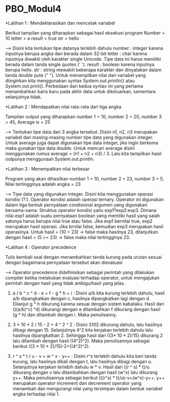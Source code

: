 # PBO_Modul4
*Latihan 1 : Mendeklarasikan dan mencetak variabel

Berikut tampilan yang diharapkan sebagai hasil eksekusi program 
Number = 10
letter = a
result = true
str = hello

--> Disini kita tentukan tipe datanya terlebih dahulu 
number : integer karena inputnya berupa angka dan berada dalam 32-bit
letter : char karena inputnya diwakili oleh karakter single Unicode. Tipe data ini harus memiliki 
          berada dalam tanda single quotes (' ').
result : boolean karena inputnya berupa hello.
str : string mewakili beberapa karakter dan dinyatakan dalam tanda double pute (" ").
Untuk menampilkan nilai dari variabel yang diinginkan kita menggunakan syntax System.out.println() 
atau System.out.print(). Perbedaan dari kedua syntax ini yang pertama menambahkan baris baru pada 
akhir data untuk dikeluarkan, sementara selanjutnya tidak. 


*Latihan 2 : Mendapatkan nilai rata-rata dari tiga angka

Tampilan output yang diharapkan number 1 = 10, number 2 = 20, number 3 = 45, Average is = 25

--> Tentukan tipe data dari 3 angka tersebut. Disini n1, n2, n3 merupakan variabel dari masing-masing number tipe data yang digunakan integer. Untuk average juga dapat digunakan tipe data integer, jika ingin berkoma maka gunakan tipe data double. Untuk mencari average disini menggunakan rumus average = (n1 + n2 + n3) / 3. Lalu kita tampilkan hasil outpunya menggunaan System.out.println. 


*Latihan 3 : Menempatkan nilai terbesar

Program yang akan dihasilkan number 1 = 10, number 2 = 23, number 3 = 5, Nilai tertingginya adalah angka = 23

--> Tipe data yang digunakan integer. Disini kita menggunakan operasi kondisi (?:). Operator kondisi adalah operasi ternary. Operator ini digunakan dalam tiga bentuk pernyataan condisional argumen yang digunakan bersama-sama. Struktus operator kondisi yaitu exp1?exp2:exp3. Dimana nilai exp1 adalah suatu pernyataan boolean yang memiliki hasil yang salah satunya harus berupa nilai true atau false. Jika exp1 bernilai true, exp2 merupakan hasil operasi. Jika brnilai false, kemudian exp3 merupakan hasil operasinya. Untuk hasil = (10 > 23) -> false maka hasilnya 23, dilanjutkan dengan hasil = (5 >= 23) -> false maka nilai tertingginya 23.


*Latihan 4 : Operator precedence

Tulis kembali soal dengan menambahkan tanda kurung pada urutan sesuai dengan bagaimana pernyataan tersebut akan dievaluasi

--> Operator precedence didefinisikan sebagai perintah yang dilakukan compiler ketika melakukan evaluasi terhadap operator, untuk mengajukan perintah dengan hasil yang tidak ambigu/hasil yang jelas. 

1. a / b ^ c ^ d - e + f - g * h + i : Disini a/b kita kurung terlebih dahulu, hasil a/b dipangkatkan dengan c, hasilnya dipangkatkan lagi dengan d. Dilanjut g * h dikurung karena sesuai dengan sistem kabataku. Hasil dari (((a/b)^c) ^d) dikurangi dengan e ditambahkan f dikurang dengan hasil (g * h) dan ditambah dengan i. Maka penulisanny.

2. 3 * 10 * 2 / 15 - 2 + 4 ^ 2 ^ 2 : Disini 3*10*2 dikurung dahulu, lalu hasilnya dibagi dengan 15. Selanjutnya 4^2 kita kerjakan terlebih dahulu lalu hasilnya dipangkatkan 2. Sehingga hasil dari ((3* 10 * 2)/15) dikurang 2 lalu ditambah dengan hasil ((4^2)^2). Maka penulisannya sebagai berikut ((3 * 10 * 2)/15)-2+((4^2)^2).

3. r ^ s * t / u - v + w ^ x - y++ : Disini r^s terlebih dahulu kita beri tanda kurung, lalu hasilnya dikali dengan t, lalu hasilnya dibagi dengan u. Selanjutnya kerjakan terlebih dahulu w * v. Hasil dari ((r ^ s) * t)/u dikurang dengan v lalu ditambahkan dengan hasil (w^x) lalu dikurang y++. Maka penulisannya sebagai berikut (((r^s) * t)/u)-v+(w^x)-y++. y++ merupakan operator increment dan decrement operator yang menambah dan mengurangi nilai yang tersimpan dalam bentuk variabel angka terhadap nilai 1. 
